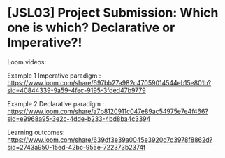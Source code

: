 # [JSL03] Project Submission: Which one is which? Declarative or Imperative?!

Loom videos:

Example 1 Imperative paradigm : https://www.loom.com/share/697bb27a982c47059014544eb15e801b?sid=40844339-9a59-4fec-9195-3fded47b9779

Example 2 Declarative paradigm : https://www.loom.com/share/a7b8120911c047e89ac54975e7e4f466?sid=e9968a95-3e2c-4dde-b233-4bd8ba4c3394

Learning outcomes: https://www.loom.com/share/639df3e39a0045e3920d7d3978f8862d?sid=2743a950-15ed-42bc-955e-722373b2374f
